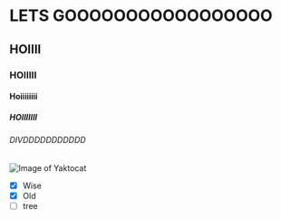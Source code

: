 <h1> LETS GOOOOOOOOOOOOOOOOO </h1>
<h2> HOIIII </h2>
<h3> HOIIIII </h3>
<h4> Hoiiiiiiii </h4>
<h5> HOIIIIIII </h5>
<h6> DIVDDDDDDDDDDD  </h6>

![Image of Yaktocat](https://octodex.github.com/images/yaktocat.png)
 
- [x] Wise 
- [x] Old
- [ ] tree
